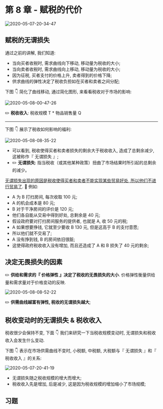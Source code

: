 # 第 8 章 - 赋税的代价

![2020-05-07-20-34-47](https://garrik-default-imgs.oss-accelerate.aliyuncs.com/imgs/2020-05-07-20-34-47.png)

## 赋税的无谓损失

通过之前的讲解, 我们知道:

- 当向买者收税时, 需求曲线向下移动, 移动量为税收的大小;
- 当向卖者收税时, 需求曲线向上移动, 移动量为税收的大小;
- 因为征税, 买者支付的价格上升, 卖者得到的价格下降;
- 供求曲线的弹性决定了税收负担如在买者和卖者之间分配;

下图 👇 简化了曲线移动, 通过简化图形, 来看看税收对于市场的影响:

![2020-05-08-00-47-26](https://garrik-default-imgs.oss-accelerate.aliyuncs.com/imgs/2020-05-08-00-47-26.png)

✏️ **税收收入**: 税收规模 T $*$ 物品销售量 Q

---

下图 👇 展示了税收如何影响的福利:

![2020-05-08-08-35-22](https://garrik-default-imgs.oss-accelerate.aliyuncs.com/imgs/2020-05-08-08-35-22.png)

- 可以看到, 税收使得买者和卖者损失的剩余大于税收收入, 造成了总剩余减少, 这被称作『 无谓损失 』;
- ✏️ **无谓损失**: 指当税收（或其他某种政策）扭曲了市场结果时所引起的总剩余的减少。

<u>无谓损失出现的原因是税收使得买者和卖者不能实现某些贸易好处, 所以他们不进行贸易了</u>. 🌰 例如:

- A 为 B 打扫房间, 每次收取 100 元;
- A 的机会成本是 80 元;
- B 对于干净房间的评价是 120 元;
- 他们各自能从交易中得到好处, 总剩余是 40 元;
- 假设政府要对打扫房间服务的提供者, 也就是 A, 收 50 元的税;
- A 如果想要挣钱, 它就至少要收 B 130 元, 但是这高于 B 的支付意愿;
- 所以他们就不交易了;
- A 没有挣到钱, B 的房间依旧很脏;
- 这使得政府税收收入没有增加, 而且还造成了 A 和 B 损失了 40 元的剩余;

## 决定无畏损失的因素

✏️ **供给和需求的『 价格弹性 』决定了税收的无畏损失的大小**. 价格弹性衡量供给量和需求量对于价格变动的反映.

![2020-05-08-08-52-22](https://garrik-default-imgs.oss-accelerate.aliyuncs.com/imgs/2020-05-08-08-52-22.png)

✏️ **供需曲线越富有弹性, 税收的无谓损失越大**;

## 税收变动时的无谓损失 & 税收收入

税收很少会保持不变, 下面 👇 我们来研究一下当税收规模变动时, 无谓损失和税收收入会发生什么变动.

下图 👇 表示在市场供需曲线不变时, 小税额, 中税额, 大税额与『 无谓损失 』和『 税收收入 』的关系:

![2020-05-07-20-41-19](https://garrik-default-imgs.oss-accelerate.aliyuncs.com/imgs/2020-05-07-20-41-19.png)

- 无谓损失随之税收规模的增大而增大;
- 税收收入先是增加, 后是减少, 这是因为税收规模的增加缩小了市场规模;

## 习题
